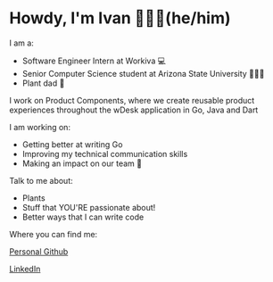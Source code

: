 # Howdy, I'm Ivan 👨🏽‍💻(he/him)

I am a:  
- Software Engineer Intern at Workiva 💻
- Senior Computer Science student at Arizona State University 👨🏽‍🎓
- Plant dad 🌱

I work on Product Components, where we create reusable product experiences
throughout the wDesk application in Go, Java and Dart

I am working on:
- Getting better at writing Go
- Improving my technical communication skills
- Making an impact on our team 💚

Talk to me about:
- Plants
- Stuff that YOU'RE passionate about!
- Better ways that I can write code

Where you can find me:

[Personal Github](https://github.com/ivanmartinezmorales)

[LinkedIn](https://linkedin.com/in/imartinezmorales)
